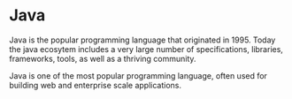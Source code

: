 # Java

Java is the popular programming language that originated in 1995. Today the java ecosytem includes a very large number of specifications, libraries, frameworks, tools, as well as a thriving community.

Java is one of the most popular programming language, often used for building web and enterprise scale applications.
